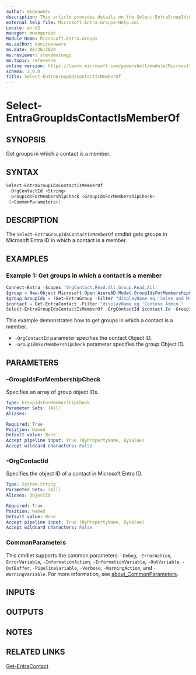 ```yaml
---
author: msewaweru
description: This article provides details on the Select-EntraGroupIdsContactIsMemberOf command.
external help file: Microsoft.Entra.Groups-Help.xml
Locale: en-US
manager: mwongerapk
Module Name: Microsoft.Entra.Groups
ms.author: eunicewaweru
ms.date: 06/26/2024
ms.reviewer: stevemutungi
ms.topic: reference
online version: https://learn.microsoft.com/powershell/module/Microsoft.Entra/Select-EntraGroupIdsContactIsMemberOf
schema: 2.0.0
title: Select-EntraGroupIdsContactIsMemberOf
---
```


# Select-EntraGroupIdsContactIsMemberOf

## SYNOPSIS

Get groups in which a contact is a member.

## SYNTAX

```powershell
Select-EntraGroupIdsContactIsMemberOf
 -OrgContactId <String>
 -GroupIdsForMembershipCheck <GroupIdsForMembershipCheck>
 [<CommonParameters>]
```

## DESCRIPTION

The `Select-EntraGroupIdsContactIsMemberOf` cmdlet gets groups in Microsoft Entra ID in which a contact is a member.

## EXAMPLES

### Example 1: Get groups in which a contact is a member

```powershell
Connect-Entra -Scopes 'OrgContact.Read.All,Group.Read.All'
$group = New-Object Microsoft.Open.AzureAD.Model.GroupIdsForMembershipCheck
$group.GroupIds = (Get-EntraGroup -Filter "displayName eq 'Sales and Marketing'").Id
$contact = Get-EntraContact -Filter "displayName eq 'Contoso Admin'"
Select-EntraGroupIdsContactIsMemberOf -OrgContactId $contact.Id -GroupIdsForMembershipCheck $group
```

This example demonstrates how to get groups in which a contact is a member.

- `-OrgContactId` parameter specifies the contact Object ID.
- `-GroupIdsForMembershipCheck` parameter specifies the group Object ID.

## PARAMETERS

### -GroupIdsForMembershipCheck

Specifies an array of group object IDs.

```yaml
Type: GroupIdsForMembershipCheck
Parameter Sets: (All)
Aliases:

Required: True
Position: Named
Default value: None
Accept pipeline input: True (ByPropertyName, ByValue)
Accept wildcard characters: False
```

### -OrgContactId

Specifies the object ID of a contact in Microsoft Entra ID.

```yaml
Type: System.String
Parameter Sets: (All)
Aliases: ObjectId

Required: True
Position: Named
Default value: None
Accept pipeline input: True (ByPropertyName, ByValue)
Accept wildcard characters: False
```

### CommonParameters

This cmdlet supports the common parameters: `-Debug`, `-ErrorAction`, `-ErrorVariable`, `-InformationAction`, `-InformationVariable`, `-OutVariable`, `-OutBuffer`, `-PipelineVariable`, `-Verbose`, `-WarningAction`, and `-WarningVariable`. For more information, see [about_CommonParameters](https://go.microsoft.com/fwlink/?LinkID=113216).

## INPUTS

## OUTPUTS

## NOTES

## RELATED LINKS

[Get-EntraContact](../Microsoft.Entra.DirectoryManagement/Get-EntraContact.md)
